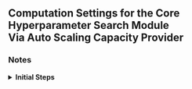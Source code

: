 <br>

## Computation Settings for the Core Hyperparameter Search Module<br>Via Auto Scaling Capacity Provider

### Notes

<details><summary><b>Initial Steps</b></summary>

```mermaid
  stateDiagram
    direction TB

    accTitle: This is the accessible title
    accDescr: This is an accessible description
    
    id01: ec2 user\ndata text
    id02: ec2 user data\nbase 64 text format
    id03: ec2 launch template\nJSON
    id04: Amazon EC2#58;\nLaunch Template
    id05: auto scaling group\nJSON
    id06: Amazon EC2#58;\nAuto Scaling Group

    classDef data fill:orange,stroke-width:0,font-size:small,opacity:0.85;
    classDef definitions fill:#282828,color:white,font-style:italic,stroke-width:0,font-size:small,opacity:0.65;
    classDef aws fill:#282828,color:white,font-weight:normal,stroke-width:0,stroke:#000000,font-size:small,opacity:0.95;

    [*] --> id01:::data 
    id01 --> id02:::data : <span style='font-size#58;small'>base 64 encoding</span>
    id02 --> id03:::definitions : <span style='font-size#58;small'><b>embed</b>#58; encoding</span>
    id03 --> id04:::aws : <span style='font-size#58; small#59;'>#8194; #8194; #8194; #8194; #8194; aws ec2\ncreate-launch-template</span>
    id04 --> [*]
    id04 --> id05:::definitions : <span style='font-size#58; small#59;'><b>embed</b>#58; launch\ntemplate identifier</span>
    id05 --> id06:::aws : <span style='font-size#58; small#59;'>#8194; #8194; #8194; aws autoscaling\ncreate-auto-scaling-group</span>
    id06 --> [*]
```

</details>

<br>
<br>

<br>
<br>

<br>
<br>

<br>
<br>